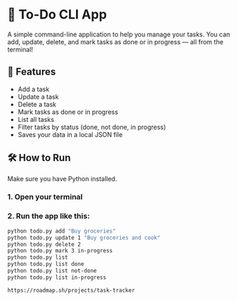# 📝 To-Do CLI App

A simple command-line application to help you manage your tasks. You can add, update, delete, and mark tasks as done or in progress — all from the terminal!

## 🚀 Features

- Add a task
- Update a task
- Delete a task
- Mark tasks as done or in progress
- List all tasks
- Filter tasks by status (done, not done, in progress)
- Saves your data in a local JSON file

## 🛠️ How to Run

Make sure you have Python installed.

### 1. Open your terminal  
### 2. Run the app like this:

```bash
python todo.py add "Buy groceries"
python todo.py update 1 "Buy groceries and cook"
python todo.py delete 2
python todo.py mark 3 in-progress
python todo.py list
python todo.py list done
python todo.py list not-done
python todo.py list in-progress

https://roadmap.sh/projects/task-tracker
